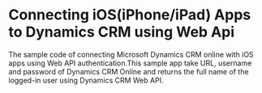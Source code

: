 # Connecting iOS(iPhone/iPad) Apps to Dynamics CRM using Web Api

The sample code of connecting Microsoft Dynamics CRM online with iOS apps using Web API authentication.This sample app take URL, username and password of Dynamics CRM Online and returns the full name of the logged-in user using Dynamics CRM Web API.
